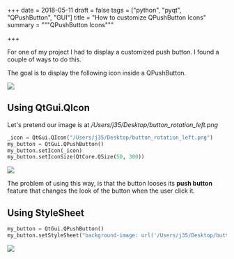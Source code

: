 +++
date = 2018-05-11
draft = false
tags = ["python", "pyqt", "QPushButton", "GUI"]
title = "How to customize QPushButton Icons"
summary = """QPushButton Icons"""

+++

For one of my project I had to display a customized push button. I found a couple of ways to do this.

The goal is to display the following icon inside a QPushButton.

<img src='/img/posts/icon_qpushbutton/button_rotation_left.png' />

## Using QtGui.QIcon

Let's pretend our image is at */Users/j35/Desktop/button_rotation_left.png*

```python
_icon = QtGui.QIcon("/Users/j35/Desktop/button_rotation_left.png")
my_button = QtGui.QPushButton()
my_button.setIcon(_icon)
my_button.setIconSize(QtCore.QSize(50, 300))
```

<img src='/img/posts/icon_qpushbutton/button_method1.png' />

The problem of using this way, is that the button looses its **push button** feature that changes the look of the
button when the user click it.

## Using StyleSheet

```python
my_button = QtGui.QPushButton()
my_button.setStyleSheet("background-image: url('/Users/j35/Desktop/button_rotation_left.png'); background-repeat: no-repeat")
```

<img src='/img/posts/icon_qpushbutton/button_method2.png' />
